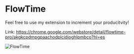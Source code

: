 # FlowTime
Feel free to use my extension to increment your producitvity!  
  
Link: https://chrome.google.com/webstore/detail/flowtime-pro/akgkcpdmpgpaachodplcidjoghlpmbco?hl=es  

![FlowTime](https://user-images.githubusercontent.com/75219640/143938554-da8c7c0a-2210-4758-a40a-ff67e2493efb.png)
